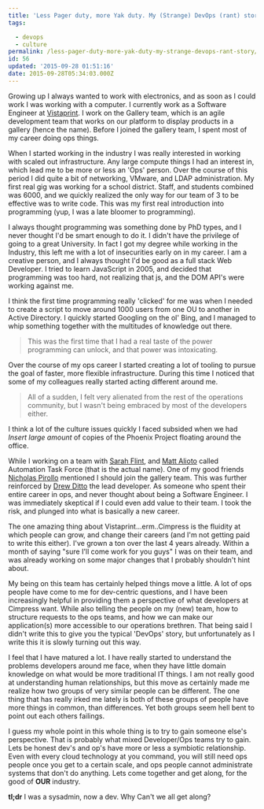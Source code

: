 ```yaml
---
title: 'Less Pager duty, more Yak duty. My (Strange) DevOps (rant) story.'
tags:

  - devops
  - culture
permalink: /less-pager-duty-more-yak-duty-my-strange-devops-rant-story/
id: 56
updated: '2015-09-28 01:51:16'
date: 2015-09-28T05:34:03.000Z
---
```


Growing up I always wanted to work with electronics, and as soon as I could work I was working with a computer. I currently work as a Software Engineer at [Vistaprint](http://vistaprint.com). I work on the Gallery team, which is an agile development team that works on our platform to display products in a gallery (hence the name). Before I joined the gallery team, I spent most of my career doing ops things.
<!-- more -->
When I started working in the industry I was really interested in working with scaled out infrastructure. Any large compute things I had an interest in, which lead me to be more or less an 'Ops' person. Over the course of this period I did quite a bit of networking, VMware, and LDAP administration. My first real gig was working for a school district. Staff, and students combined was 6000, and we quickly realized the only way for our team of 3 to be effective was to write code. This was my first real introduction into programming (yup, I was a late bloomer to programming).

I always thought programming was something done by PhD types, and I never thought I'd be smart enough to do it. I didn't have the privilege of going to a great University. In fact I got my degree while working in the Industry, this left me with a lot of insecurities early on in my career. I am a creative person, and I always thought I'd be good as a full stack Web Developer. I tried to learn JavaScript in 2005, and decided that programming was too hard, not realizing that js, and the DOM API's were working against me.

I think the first time programming really 'clicked' for me was when I needed to create a script to move around 1000 users from one OU to another in Active Directory. I quickly started Googling on the ol' Bing, and I managed to whip something together with the multitudes of knowledge out there.

>This was the first time that I had a real taste of the power programming can unlock, and that power was intoxicating.

Over the course of my ops career I started creating a lot of tooling to pursue the goal of faster, more flexible infrastructure. During this time I noticed that some of my colleagues really started acting different around me.

>All of a sudden, I felt very alienated from the rest of the operations community, but I wasn't being embraced by most of the developers either.

I think a lot of the culture issues quickly I faced subsided when we had *Insert large amount* of copies of the Phoenix Project floating around the office.

While I working on a team with [Sarah Flint](https://www.linkedin.com/profile/view?id=15269002), and [Matt Alioto](https://www.linkedin.com/profile/view?id=75343021) called Automation Task Force (that is the actual name). One of my good friends [Nicholas Pirollo](http://nickpirollo.net/) mentioned I should join the gallery team. This was further reinforced by [Drew Ditto](https://www.linkedin.com/pub/drew-ditto/52/786/927) the lead developer. As someone who spent their entire career in ops, and never thought about being a Software Engineer. I was immediately skeptical if I could even add value to their team. I took the risk, and plunged into what is basically a new career.

The one amazing thing about Vistaprint...erm..Cimpress is the fluidity at which people can grow, and change their careers (and I'm not getting paid to write this either). I've grown a ton over the last 4 years already. Within a month of saying "sure I'll come work for you guys" I was on their team, and was already working on some major changes that I probably shouldn't hint about.

My being on this team has certainly helped things move a little. A lot of ops people have come to me for dev-centric questions, and I have been increasingly helpful in providing them a perspective of what developers at Cimpress want. While also telling the people on my (new) team, how to structure requests to the ops teams, and how we can make our application(s) more accessible to our operations brethren. That being said I didn't write this to give you the typical 'DevOps' story, but unfortunately as I write this it is slowly turning out this way.

I feel that I have matured a lot. I have really started to understand the problems developers around me face, when they have little domain knowledge on what would be more traditional IT things. I am not really good at understanding human relationships, but this move as certainly made me realize how two groups of very similar people can be different. The one thing that has really irked me lately is both of these groups of people have more things in common, than differences. Yet both groups seem hell bent to point out each others failings.

I guess my whole point in this whole thing is to try to gain someone else's perspective. That is probably what mixed Developer/Ops teams try to gain. Lets be honest dev's and op's have more or less a symbiotic relationship. Even with every cloud technology at you command, you will still need ops people once you get to a certain scale, and ops people cannot administrate systems that don't do anything. Lets come together and get along, for the good of **OUR** industry.

**tl;dr** I was a sysadmin, now a dev. Why Can't we all get along?
